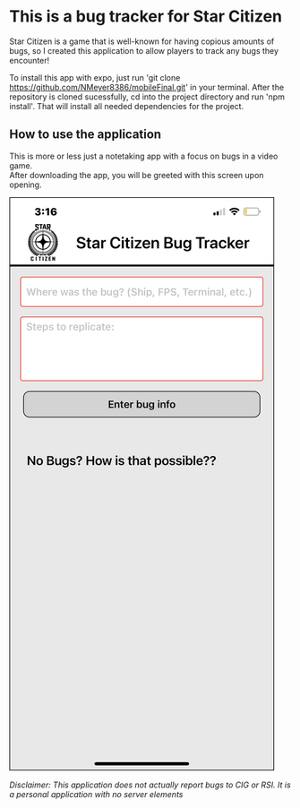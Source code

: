 # This is a bug tracker for Star Citizen

Star Citizen is a game that is well-known for having copious amounts of bugs, so
I created this application to allow players to track any bugs they encounter!

To install this app with expo, just run 'git clone https://github.com/NMeyer8386/mobileFinal.git' in your terminal. 
After the repository is cloned sucessfully, cd into the project directory and run 'npm install'. That will install all
needed dependencies for the project.

## How to use the application

This is more or less just a notetaking app with a focus on bugs in a video game.  
After downloading the app, you will be greeted with this screen upon opening.  

![First Screen](\assets\IMG_2678.PNG)

*Disclaimer: This application does not actually report bugs to CIG or RSI. It is a personal application with no server elements*